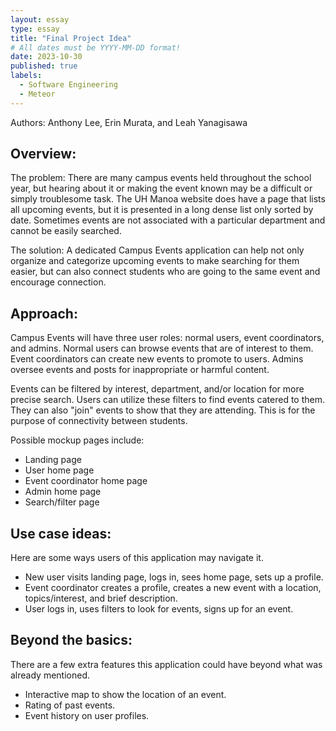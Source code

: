 ```yaml
---
layout: essay
type: essay
title: "Final Project Idea"
# All dates must be YYYY-MM-DD format!
date: 2023-10-30
published: true
labels:
  - Software Engineering
  - Meteor
---
```


Authors: Anthony Lee, Erin Murata, and Leah Yanagisawa

## Overview:

The problem: There are many campus events held throughout the school year, but hearing about it or making the event known may be a difficult or simply troublesome task. The UH Manoa website does have a page that lists all upcoming events, but it is presented in a long dense list only sorted by date. Sometimes events are not associated with a particular department and cannot be easily searched.

The solution: A dedicated Campus Events application can help not only organize and categorize upcoming events to make searching for them easier, but can also connect students who are going to the same event and encourage connection.

## Approach:

Campus Events will have three user roles: normal users, event coordinators, and admins. Normal users can browse events that are of interest to them. Event coordinators can create new events to promote to users. Admins oversee events and posts for inappropriate or harmful content.

Events can be filtered by interest, department, and/or location for more precise search. Users can utilize these filters to find events catered to them. They can also "join" events to show that they are attending. This is for the purpose of connectivity between students.

Possible mockup pages include:
- Landing page
- User home page
- Event coordinator home page
- Admin home page
- Search/filter page

## Use case ideas:

Here are some ways users of this application may navigate it.

- New user visits landing page, logs in, sees home page, sets up a profile.
- Event coordinator creates a profile, creates a new event with a location, topics/interest, and brief description.
- User logs in, uses filters to look for events, signs up for an event.

## Beyond the basics:

There are a few extra features this application could have beyond what was already mentioned.

- Interactive map to show the location of an event.
- Rating of past events.
- Event history on user profiles.
